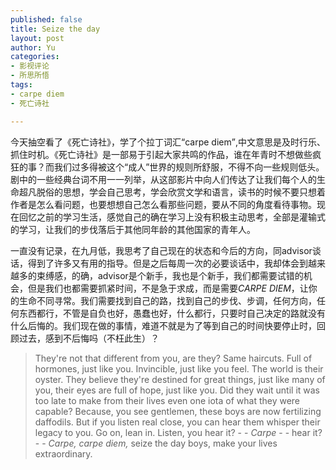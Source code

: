 ```yaml
--- 
published: false
title: Seize the day
layout: post
author: Yu
categories: 
- 影视评论
- 所思所悟
tags: 
- carpe diem
- 死亡诗社

---
```

今天抽空看了《死亡诗社》，学了个拉丁词汇<q>carpe diem</q>,中文意思是及时行乐、抓住时机。《死亡诗社》是一部易于引起大家共鸣的作品，谁在年青时不想做些疯狂的事？而我们过多得被这个“成人”世界的规则所舒服，不得不向一些规则低头。剧中的一些经典台词不用一一列举，从这部影片中向人们传达了让我们每个人的生命超凡脱俗的思想，学会自己思考，学会欣赏文学和语言，读书的时候不要只想着作者是怎么看问题，也要想想自己怎么看那些问题，要从不同的角度看待事物。现在回忆之前的学习生活，感觉自己的确在学习上没有积极主动思考，全部是灌输式的学习，让我们的步伐落后于其他同年龄的其他国家的青年人。

一直没有记录，在九月低，我思考了自己现在的状态和今后的方向，同advisor谈话，得到了许多又有用的指导。但是之后每周一次的必要谈话中，我却体会到越来越多的束缚感，的确，advisor是个新手，我也是个新手，我们都需要试错的机会，但是我们也都需要抓紧时间，不是急于求成，而是需要*CARPE DIEM*，让你的生命不同寻常。我们需要找到自己的路，找到自己的步伐、步调，任何方向，任何东西都行，不管是自负也好，愚蠢也好，什么都行，只要时自己决定的路就没有什么后悔的。我们现在做的事情，难道不就是为了等到自己的时间快要停止时，回顾过去，感到不后悔吗（不枉此生）？

>They're not that different from you, are they? Same haircuts. Full of hormones, just like you. Invincible, just like you feel. The world is their oyster. They believe they're destined for great things, just like many of you, their eyes are full of hope, just like you. Did they wait until it was too late to make from their lives even one iota of what they were capable? Because, you see gentlemen, these boys are now fertilizing daffodils. But if you listen real close, you can hear them whisper their legacy to you. Go on, lean in. Listen, you hear it? - - *Carpe* - - hear it? - - *Carpe, carpe diem,* seize the day boys, make your lives extraordinary.
